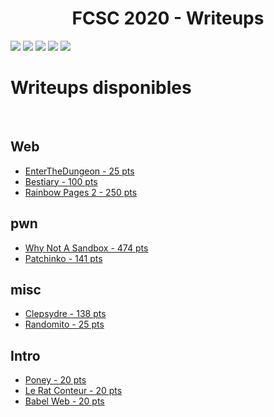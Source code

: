 <center><h1>FCSC 2020 - Writeups</h1></center>

<img src="https://img.onii.wtf/i/thb6g.png">
<img src="https://img.onii.wtf/i/qq504.png">
<img src="https://img.onii.wtf/i/u8cwn.png">
<img src="https://img.onii.wtf/i/hungv.png">
<img src="https://img.onii.wtf/i/b27mu.png">


<br>

<h1>Writeups disponibles</h1>

<br>

## Web 
* [EnterTheDungeon - 25 pts](./Web/EnterTheDungeon.md)
* [Bestiary - 100 pts](./Web/Bestiary.md)
* [Rainbow Pages 2 - 250 pts](./Web/Rainbow%20Pages%20v2.md)


## pwn
* [Why Not A Sandbox - 474 pts](./pwn/Why%20Not%20A%20Sandbox.md)
* [Patchinko - 141 pts](./pwn/Patchinko.md)

## misc
* [Clepsydre - 138 pts](./misc/Clepsydre.md)
* [Randomito - 25 pts](./misc/Randomito.md)

## Intro
* [Poney - 20 pts](./Intro/Poney.md)
* [Le Rat Conteur - 20 pts](./Intro/Le%20Rat%20Conteur.md)
* [Babel Web - 20 pts](./Intro/Babel%20Web.md)
